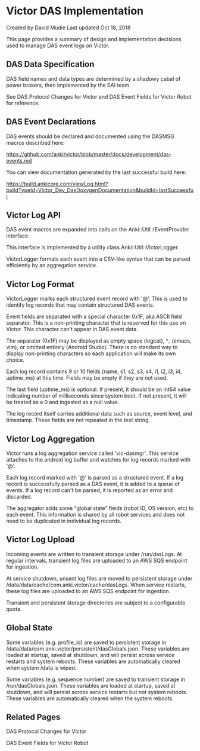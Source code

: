 # Victor DAS Implementation

Created by David Mudie Last updated Oct 18, 2018

This page provides a summary of design and implementation decisions used to manage DAS event logs on Victor.

## DAS Data Specification

DAS field names and data types are determined by a shadowy cabal of power brokers, then implemented by the SAI team.

See DAS Protocol Changes for Victor and DAS Event Fields for Victor Robot for reference.

## DAS Event Declarations
DAS events should be declared and documented using the DASMSG macros described here:

https://github.com/anki/victor/blob/master/docs/development/das-events.md

You can view documentation generated by the last successful build here:

https://build.ankicore.com/viewLog.html?buildTypeId=Victor_Dev_DasDoxygenDocumentation&buildId=lastSuccessful

## Victor Log API
DAS event macros are expanded into calls on the Anki::Util::IEventProvider interface.

This interface is implemented by a utility class Anki::Util::VictorLogger.

VictorLogger formats each event into a CSV-like syntax that can be parsed efficiently by an aggregation service.

## Victor Log Format
VictorLogger marks each structured event record with '@'. This is used to identify log records that may contain structured DAS events.

Event fields are separated with a special character 0x1F, aka ASCII field separator.  This is a non-printing character that is reserved for this use on Victor. This character can't appear in DAS event data.

The separator (0x1F) may be displayed as empty space (logcat),  ^_ (emacs, vim), or omitted entirely (Android Studio).  There is no standard way to display non-printing characters so each application will make its own choice.

Each log record contains 9 or 10 fields (name, s1, s2, s3, s4, i1, i2, i3, i4, uptime_ms) at this time. Fields may be empty if they are not used.

The last field (uptime_ms) is optional. If present, it should be an int64 value indicating number of milliseconds since system boot.  If not present, it will be treated as a 0 and ingested as a null value.

The log record itself carries additional data such as source, event level, and timestamp.  These fields are not repeated in the text string.

## Victor Log Aggregation
Victor runs a log aggregation service called 'vic-dasmgr'.  This service attaches to the android log buffer and watches for log records marked with '@'.

Each log record marked with '@' is parsed as a structured event.  If a log record is successfully parsed as a DAS event, it is added to a queue of events. If a log record can't be parsed, it is reported as an error and discarded.

The aggregator adds some "global state" fields (robot ID, OS version, etc) to each event. This information is shared by all robot services and does not need to be duplicated in individual log records.

## Victor Log Upload
Incoming events are written to transient storage under /run/dasLogs. At regular intervals, transient log files are uploaded to an AWS SQS endpoint for ingestion.

At service shutdown, unsent log files are moved to persistent storage under /data/data/cache/com.anki.victor/cache/dasLogs. When service restarts, these log files are uploaded to an AWS SQS endpoint for ingestion.

Transient and persistent storage directories are subject to a configurable quota. 

## Global State
Some variables (e.g. profile_id) are saved to persistent storage in /data/data/com.anki.victor/persistent/dasGlobals.json. These variables are loaded at startup, saved at shutdown, and will persist across service restarts and system reboots. These variables are automatically cleared when system /data is wiped.

Some variables (e.g. sequence number) are saved to transient storage in /run/dasGlobals.json. These variables are loaded at startup, saved at shutdown, and will persist across service restarts but not system reboots. These variables are automatically cleared when the system reboots.

## Related Pages
DAS Protocol Changes for Victor

DAS Event Fields for Victor Robot
